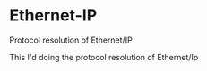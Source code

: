 # Ethernet-IP
Protocol resolution of Ethernet/IP

This I'd doing the protocol resolution of Ethernet/Ip
